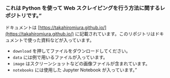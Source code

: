 ### これは Python を使って Web スクレイピングを行う方法に関するレポジトリです。”

ドキュメントは [https://takahiromiura.github.io/](https://takahiromiura.github.io/) に記載されています。このリポジトリはドキュメントで使った資料などが入っています。

* `download` を押してファイルをダウンロードしてください。
* `data` には例で用いるファイルが入っています。
* `image` はスクリーンショットなどの画像ファイルが含まれています。
* `notebooks` には使用した Jupyter Notebook が入っています。”
